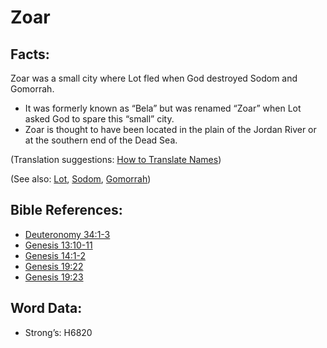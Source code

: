 # Zoar

## Facts:

Zoar was a small city where Lot fled when God destroyed Sodom and Gomorrah.

* It was formerly known as “Bela” but was renamed “Zoar” when Lot asked God to spare this “small” city.
* Zoar is thought to have been located in the plain of the Jordan River or at the southern end of the Dead Sea.

(Translation suggestions: [How to Translate Names](../../translate/translate-names))

(See also: [Lot](../names/lot.md), [Sodom](../names/sodom.md), [Gomorrah](../names/gomorrah.md))

## Bible References:

* [Deuteronomy 34:1-3](rc://en/tn/help/deu/34/01)
* [Genesis 13:10-11](rc://en/tn/help/gen/13/10)
* [Genesis 14:1-2](rc://en/tn/help/gen/14/01)
* [Genesis 19:22](rc://en/tn/help/gen/19/22)
* [Genesis 19:23](rc://en/tn/help/gen/19/23)

## Word Data:

* Strong’s: H6820

